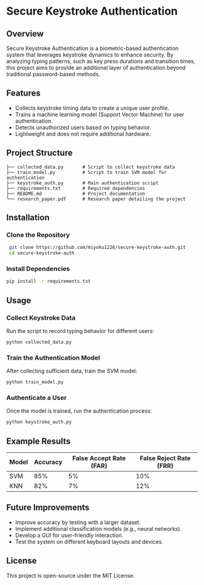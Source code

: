 # Secure Keystroke Authentication

## Overview
Secure Keystroke Authentication is a biometric-based authentication system that leverages keystroke dynamics to enhance security. By analyzing typing patterns, such as key press durations and transition times, this project aims to provide an additional layer of authentication beyond traditional password-based methods.

## Features
- Collects keystroke timing data to create a unique user profile.
- Trains a machine learning model (Support Vector Machine) for user authentication.
- Detects unauthorized users based on typing behavior.
- Lightweight and does not require additional hardware.

## Project Structure
```
├── collected_data.py       # Script to collect keystroke data
├── train_model.py          # Script to train SVM model for authentication
├── keystroke_auth.py       # Main authentication script
├── requirements.txt        # Required dependencies
├── README.md               # Project documentation
└── research_paper.pdf      # Research paper detailing the project
```

## Installation
### Clone the Repository
```sh
 git clone https://github.com/miyoku1226/secure-keystroke-auth.git
 cd secure-keystroke-auth
```

### Install Dependencies
```sh
pip install -r requirements.txt
```

## Usage
### Collect Keystroke Data
Run the script to record typing behavior for different users:
```sh
python collected_data.py
```

### Train the Authentication Model
After collecting sufficient data, train the SVM model:
```sh
python train_model.py
```

### Authenticate a User
Once the model is trained, run the authentication process:
```sh
python keystroke_auth.py
```

## Example Results
| Model      | Accuracy | False Accept Rate (FAR) | False Reject Rate (FRR) |
|------------|----------|-----------------|-----------------|
| SVM        | 85%      | 5%              | 10%             |
| KNN        | 82%      | 7%              | 12%             |

## Future Improvements
- Improve accuracy by testing with a larger dataset.
- Implement additional classification models (e.g., neural networks).
- Develop a GUI for user-friendly interaction.
- Test the system on different keyboard layouts and devices.



## License
This project is open-source under the MIT License.


